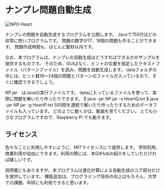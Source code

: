 # ナンプレ問題自動生成
![NP0-Heart](https://user-images.githubusercontent.com/63762160/111978921-cfca1b80-8b47-11eb-9dad-c46e14e9a598.png)

ナンプレの問題を自動生成するプログラムを公開します。
Javaで750行ほどの非常に短いプログラムです。
問題の数字が17、18個の問題も作ることができます。
問題作成時間も、ほとんど数秒以内です。

なお、本プログラムは、ナンプレの自動生成はどうすればできるかのサンプルを提供するものです。
そのため、GUIはなく、ヒントの位置を指定したテキストファイル（パターンファイル）を読み、問題を自動生成します。
dataフォルダの中には、ヒント数18〜24個の問題とパターンのファイルが入っているので、すぐに確認できるでしょう。

NP.jar　はJavaの実行ファイルです。
dataに入っているファイルを使って、実際に問題を解いたり作ったりできます。
$ java -jar NP.jar -s HeartQ.txt
$ java -jar NP.jar -g HeartP.txt
500問を連続で解いたり作ったりするためのデータファイルも入っています。
どのように動くかは、動画を見てください。
とても小さなプログラムですので、Raspberry Pi でも動きます。

## ライセンス

色々なことに利用しやすいように、MITライセンスにて提供します。
学術利用、商業利用が自由にできます。利用の際には、本GitHubの紹介をしていただければ嬉しいです。

説明書にもありますが、本プログラムは進化計算による自動生成のコア部分だけを提供しています。
機能追加は、プログラミング技術の向上はもちろん、大学での課題、卒研にも利用できると思います。

